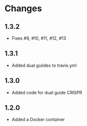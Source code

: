 # Changes

## 1.3.2

* Fixes #9, #10, #11, #12, #13

## 1.3.1

* Added dual guiides to travis.yml

## 1.3.0

* Added code for dual guide CRISPR

## 1.2.0

* Added a Docker container
